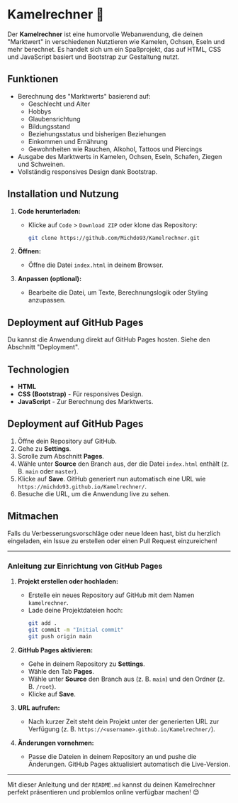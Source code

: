 # Kamelrechner 🐪

Der **Kamelrechner** ist eine humorvolle Webanwendung, die deinen "Marktwert" in verschiedenen Nutztieren wie Kamelen, Ochsen, Eseln und mehr berechnet. Es handelt sich um ein Spaßprojekt, das auf HTML, CSS und JavaScript basiert und Bootstrap zur Gestaltung nutzt.

## Funktionen
- Berechnung des "Marktwerts" basierend auf:
  - Geschlecht und Alter
  - Hobbys
  - Glaubensrichtung
  - Bildungsstand
  - Beziehungsstatus und bisherigen Beziehungen
  - Einkommen und Ernährung
  - Gewohnheiten wie Rauchen, Alkohol, Tattoos und Piercings
- Ausgabe des Marktwerts in Kamelen, Ochsen, Eseln, Schafen, Ziegen und Schweinen.
- Vollständig responsives Design dank Bootstrap.

## Installation und Nutzung
1. **Code herunterladen:**
   - Klicke auf `Code` > `Download ZIP` oder klone das Repository:
     ```bash
     git clone https://github.com/Michdo93/Kamelrechner.git
     ```

2. **Öffnen:**
   - Öffne die Datei `index.html` in deinem Browser.

3. **Anpassen (optional):**
   - Bearbeite die Datei, um Texte, Berechnungslogik oder Styling anzupassen.

## Deployment auf GitHub Pages
Du kannst die Anwendung direkt auf GitHub Pages hosten. Siehe den Abschnitt "Deployment".

## Technologien
- **HTML**
- **CSS (Bootstrap)** - Für responsives Design.
- **JavaScript** - Zur Berechnung des Marktwerts.

## Deployment auf GitHub Pages
1. Öffne dein Repository auf GitHub.
2. Gehe zu **Settings**.
3. Scrolle zum Abschnitt **Pages**.
4. Wähle unter **Source** den Branch aus, der die Datei `index.html` enthält (z. B. `main` oder `master`).
5. Klicke auf **Save**. GitHub generiert nun automatisch eine URL wie `https://michdo93.github.io/Kamelrechner/`.
6. Besuche die URL, um die Anwendung live zu sehen.

## Mitmachen
Falls du Verbesserungsvorschläge oder neue Ideen hast, bist du herzlich eingeladen, ein Issue zu erstellen oder einen Pull Request einzureichen!

---

### Anleitung zur Einrichtung von GitHub Pages
1. **Projekt erstellen oder hochladen:**
   - Erstelle ein neues Repository auf GitHub mit dem Namen `kamelrechner`.
   - Lade deine Projektdateien hoch:
     ```bash
     git add .
     git commit -m "Initial commit"
     git push origin main
     ```

2. **GitHub Pages aktivieren:**
   - Gehe in deinem Repository zu **Settings**.
   - Wähle den Tab **Pages**.
   - Wähle unter **Source** den Branch aus (z. B. `main`) und den Ordner (z. B. `/root`).
   - Klicke auf **Save**.

3. **URL aufrufen:**
   - Nach kurzer Zeit steht dein Projekt unter der generierten URL zur Verfügung (z. B. `https://<username>.github.io/Kamelrechner/`).

4. **Änderungen vornehmen:**
   - Passe die Dateien in deinem Repository an und pushe die Änderungen. GitHub Pages aktualisiert automatisch die Live-Version.

---

Mit dieser Anleitung und der `README.md` kannst du deinen Kamelrechner perfekt präsentieren und problemlos online verfügbar machen! 😊
